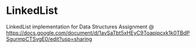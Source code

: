 # LinkedList
LinkedList implementation for Data Structures
Assignment @ https://docs.google.com/document/d/1avSaTbt5xHEyC9Toapipcxk1k0TBdPSgurmpCTSvgE0/edit?usp=sharing
